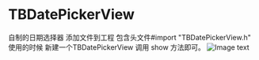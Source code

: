 # TBDatePickerView
自制的日期选择器
添加文件到工程 包含头文件#import "TBDatePickerView.h"   使用的时候 新建一个TBDatePickerView 调用 show 方法即可。
![Image text](https://raw.githubusercontent.com/joyang231/TBDatePickerView/master/TBDatePickerViewDemo/img-finder/Demo_GIF.gif)
